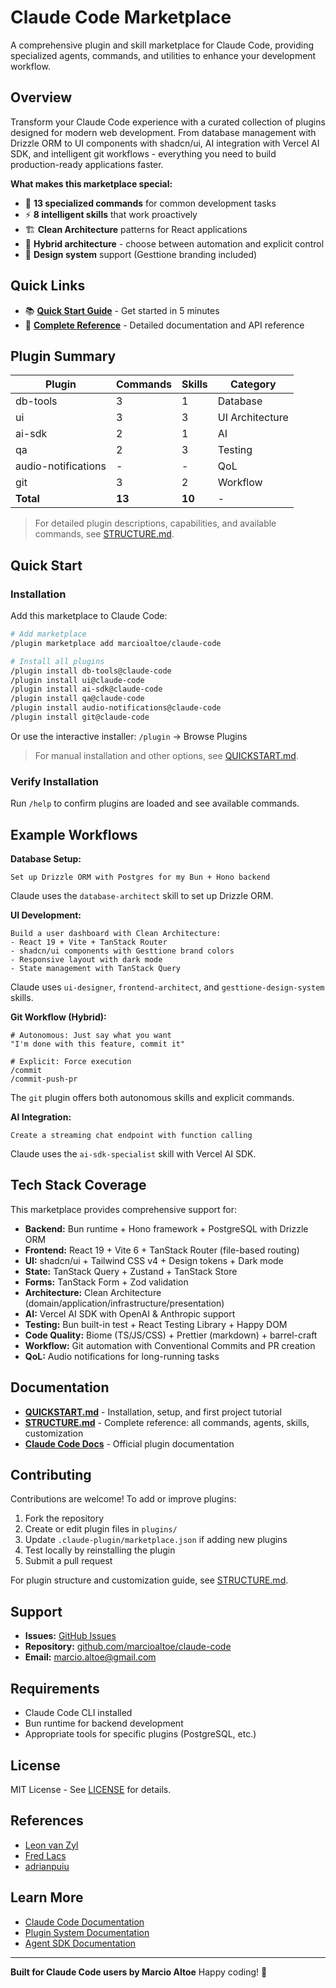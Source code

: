 # Claude Code Marketplace

A comprehensive plugin and skill marketplace for Claude Code, providing specialized agents, commands, and utilities to enhance your development workflow.

## Overview

Transform your Claude Code experience with a curated collection of plugins designed for modern web development. From database management with Drizzle ORM to UI components with shadcn/ui, AI integration with Vercel AI SDK, and intelligent git workflows - everything you need to build production-ready applications faster.

**What makes this marketplace special:**

- 🎯 **13 specialized commands** for common development tasks
- ⚡ **8 intelligent skills** that work proactively
- 🏗️ **Clean Architecture** patterns for React applications
- 🎨 **Hybrid architecture** - choose between automation and explicit control
- 🎨 **Design system** support (Gesttione branding included)

## Quick Links

- 📚 **[Quick Start Guide](QUICKSTART.md)** - Get started in 5 minutes
- 📖 **[Complete Reference](STRUCTURE.md)** - Detailed documentation and API reference

## Plugin Summary

| Plugin              | Commands | Skills | Category        |
| ------------------- | -------- | ------ | --------------- |
| db-tools            | 3        | 1      | Database        |
| ui                  | 3        | 3      | UI Architecture |
| ai-sdk              | 2        | 1      | AI              |
| qa                  | 2        | 3      | Testing         |
| audio-notifications | -        | -      | QoL             |
| git                 | 3        | 2      | Workflow        |
| **Total**           | **13**   | **10** | -               |

> For detailed plugin descriptions, capabilities, and available commands, see [STRUCTURE.md](STRUCTURE.md).

## Quick Start

### Installation

Add this marketplace to Claude Code:

```bash
# Add marketplace
/plugin marketplace add marcioaltoe/claude-code

# Install all plugins
/plugin install db-tools@claude-code
/plugin install ui@claude-code
/plugin install ai-sdk@claude-code
/plugin install qa@claude-code
/plugin install audio-notifications@claude-code
/plugin install git@claude-code
```

Or use the interactive installer: `/plugin` → Browse Plugins

> For manual installation and other options, see [QUICKSTART.md](QUICKSTART.md).

### Verify Installation

Run `/help` to confirm plugins are loaded and see available commands.

## Example Workflows

**Database Setup:**

```
Set up Drizzle ORM with Postgres for my Bun + Hono backend
```

Claude uses the `database-architect` skill to set up Drizzle ORM.

**UI Development:**

```
Build a user dashboard with Clean Architecture:
- React 19 + Vite + TanStack Router
- shadcn/ui components with Gesttione brand colors
- Responsive layout with dark mode
- State management with TanStack Query
```

Claude uses `ui-designer`, `frontend-architect`, and `gesttione-design-system` skills.

**Git Workflow (Hybrid):**

```
# Autonomous: Just say what you want
"I'm done with this feature, commit it"

# Explicit: Force execution
/commit
/commit-push-pr
```

The `git` plugin offers both autonomous skills and explicit commands.

**AI Integration:**

```
Create a streaming chat endpoint with function calling
```

Claude uses the `ai-sdk-specialist` skill with Vercel AI SDK.

## Tech Stack Coverage

This marketplace provides comprehensive support for:

- **Backend:** Bun runtime + Hono framework + PostgreSQL with Drizzle ORM
- **Frontend:** React 19 + Vite 6 + TanStack Router (file-based routing)
- **UI:** shadcn/ui + Tailwind CSS v4 + Design tokens + Dark mode
- **State:** TanStack Query + Zustand + TanStack Store
- **Forms:** TanStack Form + Zod validation
- **Architecture:** Clean Architecture (domain/application/infrastructure/presentation)
- **AI:** Vercel AI SDK with OpenAI & Anthropic support
- **Testing:** Bun built-in test + React Testing Library + Happy DOM
- **Code Quality:** Biome (TS/JS/CSS) + Prettier (markdown) + barrel-craft
- **Workflow:** Git automation with Conventional Commits and PR creation
- **QoL:** Audio notifications for long-running tasks

## Documentation

- **[QUICKSTART.md](QUICKSTART.md)** - Installation, setup, and first project tutorial
- **[STRUCTURE.md](STRUCTURE.md)** - Complete reference: all commands, agents, skills, customization
- **[Claude Code Docs](https://docs.claude.com/en/docs/claude-code/plugins)** - Official plugin documentation

## Contributing

Contributions are welcome! To add or improve plugins:

1. Fork the repository
2. Create or edit plugin files in `plugins/`
3. Update `.claude-plugin/marketplace.json` if adding new plugins
4. Test locally by reinstalling the plugin
5. Submit a pull request

For plugin structure and customization guide, see [STRUCTURE.md](STRUCTURE.md#customization).

## Support

- **Issues:** [GitHub Issues](https://github.com/marcioaltoe/claude-code/issues)
- **Repository:** [github.com/marcioaltoe/claude-code](https://github.com/marcioaltoe/claude-code)
- **Email:** marcio.altoe@gmail.com

## Requirements

- Claude Code CLI installed
- Bun runtime for backend development
- Appropriate tools for specific plugins (PostgreSQL, etc.)

## License

MIT License - See [LICENSE](LICENSE) for details.

## References

- [Leon van Zyl](https://github.com/leonvanzyl/claude-code)
- [Fred Lacs](https://github.com/fredlacs/claude-code)
- [adrianpuiu](https://github.com/adrianpuiu/claude-skills-marketplace)

## Learn More

- [Claude Code Documentation](https://docs.claude.com/en/docs/claude-code/overview)
- [Plugin System Documentation](https://docs.claude.com/en/docs/claude-code/plugins)
- [Agent SDK Documentation](https://docs.claude.com/en/api/agent-sdk/overview)

---

**Built for Claude Code users by Marcio Altoe**
Happy coding! 🚀
